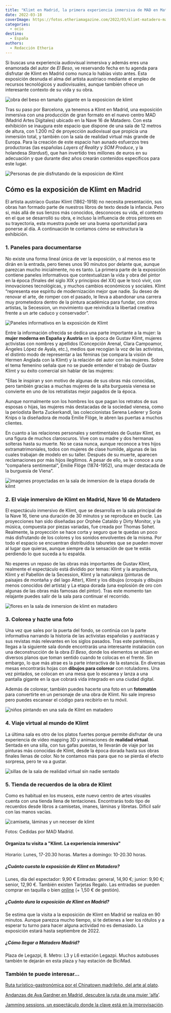 ```yaml
---
title: "Klimt en Madrid, la primera experiencia inmersiva de MAD en Matadero"
date: 2022-03-18
coverImage: https://fotos.etheriamagazine.com/2022/03/klimt-matadero-madrid.jpg
categories: 
  - ocio
destino: 
  - España
authors: 
  - Redacción Etheria
---
```


Si buscas una experiencia audiovisual inmersiva y además eres una enamorada del autor de _El Beso_, ve reservando fecha en tu agenda para disfrutar de Klimt en Madrid como nunca lo habías visto antes. Esta exposición desnuda el alma del artista austriaco mediante el empleo de recursos tecnológicos y audiovisuales, aunque también ofrece un interesante contexto de su vida y su obra.

![obra del beso en tamaño gigante en la exposicion de klimt](https://fotos.etheriamagazine.com/2022/03/klimt-matadero-madrid.jpg "El Beso, la obra más conocida de Klimt en tamaño gigante en la sala inmersiva.")

Tras su paso por Barcelona, ya tenemos a Klimt en Madrid, una exposición inmersiva con 
una producción de gran formato en el nuevo centro MAD (Madrid Artes Digitales) ubicado 
en la Nave 16 de Matadero. Con esta exhibición se inaugura este espacio que dispone de 
una sala de 12 metros de altura, con 1.200 m2 de proyección audiovisual que propicia una 
inmersión total, y también con la sala de realidad virtual más grande de Europa. Para la 
creación de este espacio han aunado esfuerzos tres productoras (las españolas _Layers of 
Reality_ y _SOM Produce_, y la holandesa _Stardust_), que han invertido tres millones de 
euros en su adecuación y que durante diez años crearán contenidos específicos para este 
lugar. 

![Personas de pie disfrutando de la exposicion de Klimt](https://fotos.etheriamagazine.com/2022/03/sala-inmersion-klimt-madrid.jpg "Sala inmersiva de Klimt en Matadero.")

## Cómo es la exposición de Klimt en Madrid

El artista austríaco Gustav Klimt (1862-1918) no necesita presentación, sus obras han 
formado parte de nuestros libros de texto desde la infancia. Pero si, más allá de sus 
lienzos más conocidos, desconoces su vida, el contexto en el que se desarrolló su obra, 
e incluso la influencia de otros pintores en su trayectoria, esta muestra puede ser una 
buena oportunidad para ponerse al día. A continuación te contamos cómo se estructura la 
exhibición. 

### 1\. Paneles para documentarse

No existe una forma lineal única de ver la exposición, o al menos eso te dirán en la 
entrada, pero tienes unos 90 minutos por delante que, aunque parezcan mucho 
inicialmente, no es tanto. La primera parte de la exposición contiene paneles 
informativos que contextualizan la vida y obra del pintor en la época (finales del siglo 
XIX y principios del XX) que le tocó vivir, con innovaciones tecnológicas, y muchos 
cambios económicos y sociales. Klimt “representa ese espíritu de modernización mejor que 
nadie. Su deseo de renovar el arte, de romper con el pasado, le lleva a abandonar una 
carrera muy prometedora dentro de la pintura académica para fundar, con otros artistas, 
la Secession, un movimiento que reivindica la libertad creativa frente a un arte caduco 
y conservador”. 

![Paneles informativos en la exposición de Klimt](https://fotos.etheriamagazine.com/2022/03/paneles-klimt-madrid.jpg "Paneles informativos en la exposición de Klimt. © E.M.")

Entre la información ofrecida se dedica una parte importante a la mujer: la **mujer 
moderna en España y Austria** en la época de Gustav Klimt, mujeres activistas con 
nombres y apellidos (Concepción Arenal, Clara Campoamor, Ángeles López de Ayala, etc.), 
medios que recogían la voz de las activistas, el distinto modo de representar a las 
féminas (se compara la visión de Hermen Anglada con la Klimt) y la relación del autor 
con las mujeres. Sobre el tema femenino señala que no se puede entender el trabajo de 
Gustav Klimt y su éxito comercial sin hablar de las mujeres: 

"Ellas le inspiran y son motivo de algunas de sus obras más conocidas, pero también 
gracias a muchas mujeres de la alta burguesía vienesa se convierte en uno de los 
retratistas mejor pagados de la época. 

Aunque normalmente son los hombres los que pagan los retratos de sus esposas o hijas, 
las mujeres más destacadas de la sociedad vienesa, como la periodista Berta Zuckerkandl, 
las coleccionistas Serena Lederer y Sonja Knips o la diseñadora de moda Emilie Flöge, le 
abren las puertas a muchos clientes. 

En cuanto a las relaciones personales y sentimentales de Gustav Klimt, es una figura de 
muchos claroscuros. Vive con su madre y dos hermanas solteras hasta su muerte. No se 
casa nunca, aunque reconoce a tres hijos extramatrimoniales, todos con mujeres de clase 
humilde, algunas de las cuales trabajan de modelo en su taller. Después de su muerte, 
aparecen reclamaciones por más hijos ilegítimos. A pesar de ello, se le conoce a una 
“compañera sentimental”, Emilie Flöge (1874-1952), una mujer destacada de la burguesía 
de Viena”. 

![imagenes proyectadas en la sala de inmersion de la etapa dorada de kilmt](https://fotos.etheriamagazine.com/2022/03/mad-klimt-madrid-inmersiva.jpg "Etapa dorada de Klimt.")

### 2\. El viaje inmersivo de Klimt en Madrid, Nave 16 de Matadero

El espectáculo inmersivo de Klimt, que se desarrolla en la sala principal de la Nave 16, 
tiene una duración de 30 minutos y se reproduce en bucle. Las proyecciones han sido 
diseñadas por Orphée Cataldo y Dirty Monitor, y la música, compuesta por piezas 
variadas, fue creada por Thomas Sohet. Realmente, la proyección se hace corta y seguro 
que te quedas un poco más disfrutando de los colores y los sonidos envolventes de la 
misma. Por todo el espacio se encuentran distribuidos taburetes que se pueden mover al 
lugar que quieras, aunque siempre da la sensación de que te estás perdiendo lo que 
suceda a tu espalda. 

No esperes un repaso de las obras más importantes de Gustav Klimt, realmente el 
espectáculo está dividido por temas: Klimt y la arquitectura, Klimt y el Pabellón de la 
Secession, Klimt y la naturaleza (pinturas de paisajes de montaña y del lago Atter), 
Klimt y los dibujos (croquis y dibujos menos conocidos del artista) y La etapa dorada 
(una explosión de oro con algunas de las obras más famosas del pintor). Tras este 
momento tan relajante puedes salir de la sala para continuar el recorrido. 

![flores en la sala de inmersion de klimt en matadero](https://fotos.etheriamagazine.com/2022/03/primavera-klimt-madrid.jpg "Primavera de Klimt. © Etheria Magazine")

### 3\. Colorea y hazte una foto

Una vez que sales por la puerta del fondo, se continúa con la parte informativa narrando 
la historia de las activistas españolas y austriacas y sus revistas más relevantes en 
los siglos pasados. Tras este paréntesis, llegas a la siguiente sala donde encontrarás 
una interesante instalación con una deconstrucción de la obra _El Beso_, donde los 
elementos se sitúan en diversos planos que toman sentido cuando te colocas en el frente. 
Sin embargo, lo que más atrae es la parte interactiva de la estancia. En diversas mesas 
encontrarás hojas con **dibujos para colorear** con rotuladores. Una vez pintados, se 
colocan en una mesa que lo escanea y lanza a una pantalla gigante en la que cobrará vida 
integrado en una ciudad digital. 

Además de colorear, también puedes hacerte una foto en un **fotomatón** para convertirte 
en un personaje de una obra de Klimt. No sale impreso pero puedes escanear el código 
para recibirlo en tu móvil. 

![niños pintando en una sala de Kilmt en matadero](https://fotos.etheriamagazine.com/2022/03/sala-pintar-klimt-madrid.jpg "Un espacio para dar rienda suelta a la creatividad.")

### 4\. Viaje virtual al mundo de Klimt

La última sala es otro de los platos fuertes porque permite disfrutar de una experiencia 
de video mapping 3D y animaciones de **realidad virtual**. Sentada en una silla, con tus 
gafas puestas, te llevarán de viaje por las pinturas más conocidas de Klimt, desde la 
época dorada hasta sus obras finales llenas de color. No te contamos más para que no se 
pierda el efecto sorpresa, pero te va a gustar. 

![sillas de la sala de realidad virtual sin nadie sentado](https://fotos.etheriamagazine.com/2022/03/sala-realidad-virtual-klimt.jpg "Sala de realidad virtual del centro MAD.")

### 5\. Tienda de recuerdos de la obra de Klimt

Como es habitual en los museos, este nuevo centro de artes visuales cuenta con una 
tienda llena de tentaciones. Encontrarás todo tipo de recuerdos desde libros a 
camisetas, imanes, láminas y libretas. Difícil salir con las manos vacías. 

![camiseta, láminas y un neceser de klimt](https://fotos.etheriamagazine.com/2022/03/tienda-recuerdos-klimt.jpg "Recuerdos de la exposición. © Etheria Magazine")

Fotos: Cedidas por MAD Madrid. 

#### Organiza tu visita a "Klimt. La experiencia inmersiva"

Horario: Lunes, 17-20.30 horas. Martes a domingo: 10-20.30 horas. 

##### ¿Cuánto cuesta la exposición de Klimt en Matadero?

Lunes, día del espectador: 9,90 € Entradas: general, 14,90 €; junior: 9,90 €; senior, 
12,90 €. También existen Tarjetas Regalo. Las entradas se pueden comprar en taquilla o 
bien [online](https://tickets.madridartesdigitales.com/) (+ 1,50 € de gestión). 

##### ¿Cuánto dura la exposición de Klimt en Madrid?

Se estima que la visita a la exposición de Klimt en Madrid se realiza en 90 minutos. 
Aunque parezca mucho tiempo, si te detienes a leer los rótulos y a esperar tu turno para 
hacer alguna actividad no es demasiado. La exposición estará hasta septiembre de 2022. 

##### ¿Cómo llegar a Matadero Madrid?

Plaza de Legazpi, 8. Metro: L3 y L6 estación Legazpi. Muchos autobuses también te 
dejarán en esta plaza y hay estación de BiciMad. 

### También te puede interesar...

[Ruta turístico-gastronómica por el Chinatown madrileño, del arte al 
plato](https://etheriamagazine.com/2022/02/11/ruta-turistica-usera-chinatown-madrileno/). 

[Andanzas de Ava Gardner en Madrid, descubre la ruta de una mujer 
‘alfa’](https://etheriamagazine.com/2022/01/12/ruta-ava-gardner-en-madrid/). 

[Jamming sessions, un espectáculo donde la clave está en la 
improvisación](https://etheriamagazine.com/2021/09/30/jamming-sessions-teatro-de-improvisacion-madrid/).
